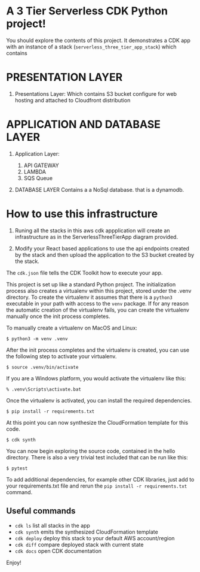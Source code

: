 
# A 3 Tier Serverless CDK Python project!

You should explore the contents of this project. It demonstrates a CDK app with an instance of a stack (`serverless_three_tier_app_stack`)
which contains

# PRESENTATION LAYER
1. Presentations Layer: Which contains S3 bucket configure for web hosting and attached to Cloudfront distribution

# APPLICATION AND DATABASE LAYER
1. Application Layer: 
    1. API GATEWAY
    2. LAMBDA
    3. SQS Queue

2. DATABASE LAYER
    Contains a a NoSql database. that is a dynamodb. 

# How to use this infrastructure
 1. Runing all the stacks in this aws cdk appplication will create an infrastructure as
    in the ServerlessThreeTierApp diagram provided.

 2. Modify your React based applications to use the api endpoints created by the stack and then   upload the application to the S3 bucket created by the stack.


The `cdk.json` file tells the CDK Toolkit how to execute your app.

This project is set up like a standard Python project.  The initialization process also creates
a virtualenv within this project, stored under the .venv directory.  To create the virtualenv
it assumes that there is a `python3` executable in your path with access to the `venv` package.
If for any reason the automatic creation of the virtualenv fails, you can create the virtualenv
manually once the init process completes.

To manually create a virtualenv on MacOS and Linux:

```
$ python3 -m venv .venv
```

After the init process completes and the virtualenv is created, you can use the following
step to activate your virtualenv.

```
$ source .venv/bin/activate
```

If you are a Windows platform, you would activate the virtualenv like this:

```
% .venv\Scripts\activate.bat
```

Once the virtualenv is activated, you can install the required dependencies.

```
$ pip install -r requirements.txt
```

At this point you can now synthesize the CloudFormation template for this code.

```
$ cdk synth
```

You can now begin exploring the source code, contained in the hello directory.
There is also a very trivial test included that can be run like this:

```
$ pytest
```

To add additional dependencies, for example other CDK libraries, just add to
your requirements.txt file and rerun the `pip install -r requirements.txt`
command.

## Useful commands

 * `cdk ls`          list all stacks in the app
 * `cdk synth`       emits the synthesized CloudFormation template
 * `cdk deploy`      deploy this stack to your default AWS account/region
 * `cdk diff`        compare deployed stack with current state
 * `cdk docs`        open CDK documentation

Enjoy!
